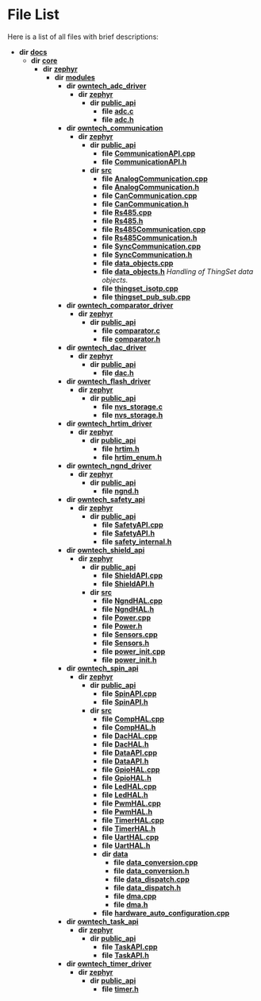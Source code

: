 
# File List

Here is a list of all files with brief descriptions:


* **dir** [**docs**](dir_49e56c817e5e54854c35e136979f97ca.md)     
    * **dir** [**core**](dir_771164b9325b04f1442f7a3ffa8ecb89.md)     
        * **dir** [**zephyr**](dir_09002e7ce91f09aeb040dfd1861a47f4.md)     
            * **dir** [**modules**](dir_6d0fb8ab814c517e7f155fb837e32f72.md)     
                * **dir** [**owntech\_adc\_driver**](dir_e0b0ebd8181eadf56b45f70b679dd6ce.md)     
                    * **dir** [**zephyr**](dir_fc55e1a77480d908ce2594a494dae021.md)     
                        * **dir** [**public\_api**](dir_1a23096fc67cd9ffce086a2218b577f7.md)     
                            * **file** [**adc.c**](adc_8c.md)     
                            * **file** [**adc.h**](adc_8h.md)     
                * **dir** [**owntech\_communication**](dir_c4fe9b0224a9586dd317852c3c5604f8.md)     
                    * **dir** [**zephyr**](dir_ed8beaa694e779377b0049b01e5ade22.md)     
                        * **dir** [**public\_api**](dir_acc3fb8fb6f052bdbe10ff0fa1d04fcf.md)     
                            * **file** [**CommunicationAPI.cpp**](CommunicationAPI_8cpp.md)     
                            * **file** [**CommunicationAPI.h**](CommunicationAPI_8h.md)     
                        * **dir** [**src**](dir_1a412f239039e530bef8001f48cd80a4.md)     
                            * **file** [**AnalogCommunication.cpp**](AnalogCommunication_8cpp.md) 
                            * **file** [**AnalogCommunication.h**](AnalogCommunication_8h.md)     
                            * **file** [**CanCommunication.cpp**](CanCommunication_8cpp.md)     
                            * **file** [**CanCommunication.h**](CanCommunication_8h.md)     
                            * **file** [**Rs485.cpp**](Rs485_8cpp.md)     
                            * **file** [**Rs485.h**](Rs485_8h.md)     
                            * **file** [**Rs485Communication.cpp**](Rs485Communication_8cpp.md) 
                            * **file** [**Rs485Communication.h**](Rs485Communication_8h.md)     
                            * **file** [**SyncCommunication.cpp**](SyncCommunication_8cpp.md) 
                            * **file** [**SyncCommunication.h**](SyncCommunication_8h.md)     
                            * **file** [**data\_objects.cpp**](data__objects_8cpp.md)     
                            * **file** [**data\_objects.h**](data__objects_8h.md) _Handling of ThingSet data objects._     
                            * **file** [**thingset\_isotp.cpp**](thingset__isotp_8cpp.md)     
                            * **file** [**thingset\_pub\_sub.cpp**](thingset__pub__sub_8cpp.md)     
                * **dir** [**owntech\_comparator\_driver**](dir_5e1fc12cba5504c19e6728f660c9416f.md)     
                    * **dir** [**zephyr**](dir_d1334978536d898e33969dcd9ce58335.md)     
                        * **dir** [**public\_api**](dir_cd6387a1b9260a1118a1ac8d0c26218a.md)     
                            * **file** [**comparator.c**](comparator_8c.md)     
                            * **file** [**comparator.h**](comparator_8h.md)     
                * **dir** [**owntech\_dac\_driver**](dir_0abf48445921be3f7255b53ec13b4b20.md)     
                    * **dir** [**zephyr**](dir_d911d2f35409edfb85ce6db3facf1635.md)     
                        * **dir** [**public\_api**](dir_a3b70d2e2f59c7f0c24476313fdba7da.md)     
                            * **file** [**dac.h**](dac_8h.md)     
                * **dir** [**owntech\_flash\_driver**](dir_47b8019f52d29447200a9fe029247d2f.md)     
                    * **dir** [**zephyr**](dir_b20d16dae1dc20106d56014478318b72.md)     
                        * **dir** [**public\_api**](dir_ce5a725b60c8953eacf539a6c77604d3.md)     
                            * **file** [**nvs\_storage.c**](nvs__storage_8c.md)     
                            * **file** [**nvs\_storage.h**](nvs__storage_8h.md)     
                * **dir** [**owntech\_hrtim\_driver**](dir_9bdb70ffe78507e4a3f4bf6bbcfe5795.md)     
                    * **dir** [**zephyr**](dir_5726d3ce904599e290c14ea43bd5e0ac.md)     
                        * **dir** [**public\_api**](dir_f50115c0b0057abe0315b5e6b1574f35.md)     
                            * **file** [**hrtim.h**](hrtim_8h.md)     
                            * **file** [**hrtim\_enum.h**](hrtim__enum_8h.md)     
                * **dir** [**owntech\_ngnd\_driver**](dir_487909855ff81a58e51ecefcc10df3bb.md)     
                    * **dir** [**zephyr**](dir_c984519a7bdbe6c0d73dd876f54bf8c6.md)     
                        * **dir** [**public\_api**](dir_b84e60c9f86d8ee8d4badbb0cfc94e11.md)     
                            * **file** [**ngnd.h**](ngnd_8h.md)     
                * **dir** [**owntech\_safety\_api**](dir_6577260132b49845d494a112d8acd7c7.md)     
                    * **dir** [**zephyr**](dir_2f6071fc869091a6d1e6d7b806fecbf0.md)     
                        * **dir** [**public\_api**](dir_08eec7c34983a0acd3982b6352a40f84.md)     
                            * **file** [**SafetyAPI.cpp**](SafetyAPI_8cpp.md)     
                            * **file** [**SafetyAPI.h**](SafetyAPI_8h.md)     
                            * **file** [**safety\_internal.h**](safety__internal_8h.md)     
                * **dir** [**owntech\_shield\_api**](dir_9a89dd71eabb2209bdecc753bd3dc4ac.md)     
                    * **dir** [**zephyr**](dir_b3d0c58b5ddf7b1e26f8d905ca8e43b0.md)     
                        * **dir** [**public\_api**](dir_1545707aba7ea3e5dcde32c7d0a91b3a.md)     
                            * **file** [**ShieldAPI.cpp**](ShieldAPI_8cpp.md)     
                            * **file** [**ShieldAPI.h**](ShieldAPI_8h.md)     
                        * **dir** [**src**](dir_cc8f80e4cf83a61a7635b2e9633862a2.md)     
                            * **file** [**NgndHAL.cpp**](NgndHAL_8cpp.md)     
                            * **file** [**NgndHAL.h**](NgndHAL_8h.md)     
                            * **file** [**Power.cpp**](Power_8cpp.md) 
                            * **file** [**Power.h**](Power_8h.md)     
                            * **file** [**Sensors.cpp**](Sensors_8cpp.md) 
                            * **file** [**Sensors.h**](Sensors_8h.md)     
                            * **file** [**power\_init.cpp**](power__init_8cpp.md)     
                            * **file** [**power\_init.h**](power__init_8h.md)     
                * **dir** [**owntech\_spin\_api**](dir_87330bcbf7fe698536ea5946c1b90585.md)     
                    * **dir** [**zephyr**](dir_83abe2f3de580445b50d57f614c989e1.md)     
                        * **dir** [**public\_api**](dir_9feddb36ca121fb6172e0f3e47b6ec72.md)     
                            * **file** [**SpinAPI.cpp**](SpinAPI_8cpp.md)     
                            * **file** [**SpinAPI.h**](SpinAPI_8h.md)     
                        * **dir** [**src**](dir_b0a9bfd1c37d418dc07d30cb79a776da.md)     
                            * **file** [**CompHAL.cpp**](CompHAL_8cpp.md) 
                            * **file** [**CompHAL.h**](CompHAL_8h.md)     
                            * **file** [**DacHAL.cpp**](DacHAL_8cpp.md)     
                            * **file** [**DacHAL.h**](DacHAL_8h.md)     
                            * **file** [**DataAPI.cpp**](DataAPI_8cpp.md) 
                            * **file** [**DataAPI.h**](DataAPI_8h.md)     
                            * **file** [**GpioHAL.cpp**](GpioHAL_8cpp.md)     
                            * **file** [**GpioHAL.h**](GpioHAL_8h.md)     
                            * **file** [**LedHAL.cpp**](LedHAL_8cpp.md)     
                            * **file** [**LedHAL.h**](LedHAL_8h.md)     
                            * **file** [**PwmHAL.cpp**](PwmHAL_8cpp.md) 
                            * **file** [**PwmHAL.h**](PwmHAL_8h.md)     
                            * **file** [**TimerHAL.cpp**](TimerHAL_8cpp.md)     
                            * **file** [**TimerHAL.h**](TimerHAL_8h.md)     
                            * **file** [**UartHAL.cpp**](UartHAL_8cpp.md)     
                            * **file** [**UartHAL.h**](UartHAL_8h.md)     
                            * **dir** [**data**](dir_5931dfac2e1245380efda5ad202dc380.md)     
                                * **file** [**data\_conversion.cpp**](data__conversion_8cpp.md)     
                                * **file** [**data\_conversion.h**](data__conversion_8h.md)     
                                * **file** [**data\_dispatch.cpp**](data__dispatch_8cpp.md)     
                                * **file** [**data\_dispatch.h**](data__dispatch_8h.md)     
                                * **file** [**dma.cpp**](dma_8cpp.md)     
                                * **file** [**dma.h**](dma_8h.md)     
                            * **file** [**hardware\_auto\_configuration.cpp**](hardware__auto__configuration_8cpp.md)     
                * **dir** [**owntech\_task\_api**](dir_a6ca33c2a6633efd563e2ff2336e2b96.md)     
                    * **dir** [**zephyr**](dir_930c8fa1e893c2939a58a9ccd4e9adcb.md)     
                        * **dir** [**public\_api**](dir_2b522af08cf9fc57ee593ce08ec33342.md)     
                            * **file** [**TaskAPI.cpp**](TaskAPI_8cpp.md)     
                            * **file** [**TaskAPI.h**](TaskAPI_8h.md)     
                * **dir** [**owntech\_timer\_driver**](dir_2bcefd02aa22d158a7fee7f57088a2fe.md)     
                    * **dir** [**zephyr**](dir_62a68ad86a1f2ceff5c536793b75d59b.md)     
                        * **dir** [**public\_api**](dir_7b157175519ef7e5ecaa80a64fe5f6a3.md)     
                            * **file** [**timer.h**](timer_8h.md)     

